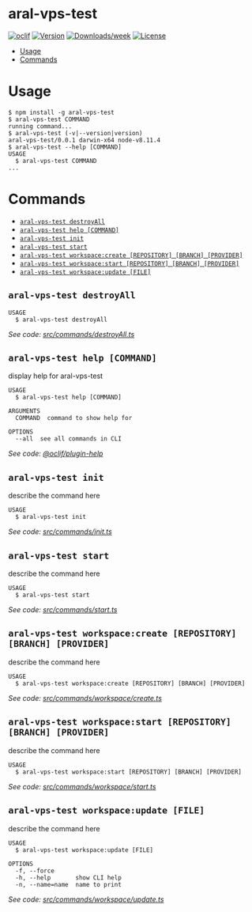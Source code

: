 aral-vps-test
=============



[![oclif](https://img.shields.io/badge/cli-oclif-brightgreen.svg)](https://oclif.io)
[![Version](https://img.shields.io/npm/v/aral-vps-test.svg)](https://npmjs.org/package/aral-vps-test)
[![Downloads/week](https://img.shields.io/npm/dw/aral-vps-test.svg)](https://npmjs.org/package/aral-vps-test)
[![License](https://img.shields.io/npm/l/aral-vps-test.svg)](https://github.com/11arn11/aral-vps-test/blob/master/package.json)

<!-- toc -->
* [Usage](#usage)
* [Commands](#commands)
<!-- tocstop -->
# Usage
<!-- usage -->
```sh-session
$ npm install -g aral-vps-test
$ aral-vps-test COMMAND
running command...
$ aral-vps-test (-v|--version|version)
aral-vps-test/0.0.1 darwin-x64 node-v8.11.4
$ aral-vps-test --help [COMMAND]
USAGE
  $ aral-vps-test COMMAND
...
```
<!-- usagestop -->
# Commands
<!-- commands -->
* [`aral-vps-test destroyAll`](#aral-vps-test-destroyall)
* [`aral-vps-test help [COMMAND]`](#aral-vps-test-help-command)
* [`aral-vps-test init`](#aral-vps-test-init)
* [`aral-vps-test start`](#aral-vps-test-start)
* [`aral-vps-test workspace:create [REPOSITORY] [BRANCH] [PROVIDER]`](#aral-vps-test-workspacecreate-repository-branch-provider)
* [`aral-vps-test workspace:start [REPOSITORY] [BRANCH] [PROVIDER]`](#aral-vps-test-workspacestart-repository-branch-provider)
* [`aral-vps-test workspace:update [FILE]`](#aral-vps-test-workspaceupdate-file)

## `aral-vps-test destroyAll`

```
USAGE
  $ aral-vps-test destroyAll
```

_See code: [src/commands/destroyAll.ts](https://github.com/11arn11/aral-vps-test/blob/v0.0.1/src/commands/destroyAll.ts)_

## `aral-vps-test help [COMMAND]`

display help for aral-vps-test

```
USAGE
  $ aral-vps-test help [COMMAND]

ARGUMENTS
  COMMAND  command to show help for

OPTIONS
  --all  see all commands in CLI
```

_See code: [@oclif/plugin-help](https://github.com/oclif/plugin-help/blob/v2.1.6/src/commands/help.ts)_

## `aral-vps-test init`

describe the command here

```
USAGE
  $ aral-vps-test init
```

_See code: [src/commands/init.ts](https://github.com/11arn11/aral-vps-test/blob/v0.0.1/src/commands/init.ts)_

## `aral-vps-test start`

describe the command here

```
USAGE
  $ aral-vps-test start
```

_See code: [src/commands/start.ts](https://github.com/11arn11/aral-vps-test/blob/v0.0.1/src/commands/start.ts)_

## `aral-vps-test workspace:create [REPOSITORY] [BRANCH] [PROVIDER]`

describe the command here

```
USAGE
  $ aral-vps-test workspace:create [REPOSITORY] [BRANCH] [PROVIDER]
```

_See code: [src/commands/workspace/create.ts](https://github.com/11arn11/aral-vps-test/blob/v0.0.1/src/commands/workspace/create.ts)_

## `aral-vps-test workspace:start [REPOSITORY] [BRANCH] [PROVIDER]`

describe the command here

```
USAGE
  $ aral-vps-test workspace:start [REPOSITORY] [BRANCH] [PROVIDER]
```

_See code: [src/commands/workspace/start.ts](https://github.com/11arn11/aral-vps-test/blob/v0.0.1/src/commands/workspace/start.ts)_

## `aral-vps-test workspace:update [FILE]`

describe the command here

```
USAGE
  $ aral-vps-test workspace:update [FILE]

OPTIONS
  -f, --force
  -h, --help       show CLI help
  -n, --name=name  name to print
```

_See code: [src/commands/workspace/update.ts](https://github.com/11arn11/aral-vps-test/blob/v0.0.1/src/commands/workspace/update.ts)_
<!-- commandsstop -->
